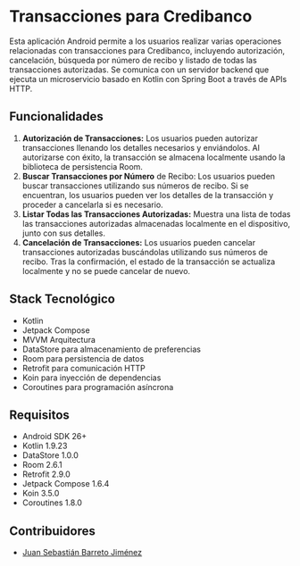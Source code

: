 # Transacciones para Credibanco
Esta aplicación Android permite a los usuarios realizar varias operaciones relacionadas con 
transacciones para Credibanco, incluyendo autorización, cancelación, búsqueda por número de recibo 
y listado de todas las transacciones autorizadas. Se comunica con un servidor backend que ejecuta 
un microservicio basado en Kotlin con Spring Boot a través de APIs HTTP.

## Funcionalidades
1. **Autorización de Transacciones:** Los usuarios pueden autorizar transacciones llenando los detalles necesarios y enviándolos. Al autorizarse con éxito, la transacción se almacena localmente usando la biblioteca de persistencia Room.
2. **Buscar Transacciones por Número** de Recibo: Los usuarios pueden buscar transacciones utilizando sus números de recibo. Si se encuentran, los usuarios pueden ver los detalles de la transacción y proceder a cancelarla si es necesario.
3. **Listar Todas las Transacciones Autorizadas:** Muestra una lista de todas las transacciones autorizadas almacenadas localmente en el dispositivo, junto con sus detalles.
4. **Cancelación de Transacciones:** Los usuarios pueden cancelar transacciones autorizadas buscándolas utilizando sus números de recibo. Tras la confirmación, el estado de la transacción se actualiza localmente y no se puede cancelar de nuevo.

## Stack Tecnológico
- Kotlin
- Jetpack Compose
- MVVM Arquitectura
- DataStore para almacenamiento de preferencias
- Room para persistencia de datos
- Retrofit para comunicación HTTP
- Koin para inyección de dependencias
- Coroutines para programación asíncrona

## Requisitos
- Android SDK 26+
- Kotlin 1.9.23
- DataStore 1.0.0
- Room 2.6.1
- Retrofit 2.9.0
- Jetpack Compose 1.6.4
- Koin 3.5.0
- Coroutines 1.8.0

## Contribuidores
- [Juan Sebastián Barreto Jiménez](https://github.com/jsebastianbarretoj99)
